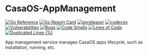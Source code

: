 # CasaOS-AppManagement

[![Go Reference](https://pkg.go.dev/badge/github.com/KaySar12/NextZen-AppManagement.svg)](https://pkg.go.dev/github.com/KaySar12/NextZen-AppManagement)
[![Go Report Card](https://goreportcard.com/badge/github.com/KaySar12/NextZen-AppManagement)](https://goreportcard.com/report/github.com/KaySar12/NextZen-AppManagement)
[![goreleaser](https://github.com/KaySar12/NextZen-AppManagement/actions/workflows/release.yml/badge.svg)](https://github.com/KaySar12/NextZen-AppManagement/actions/workflows/release.yml)
[![codecov](https://codecov.io/gh/IceWhaleTech/CasaOS-AppManagement/branch/main/graph/badge.svg?token=ZCWZOFKXJT)](https://codecov.io/gh/IceWhaleTech/CasaOS-AppManagement)
[![Vulnerabilities](https://sonarcloud.io/api/project_badges/measure?project=IceWhaleTech_CasaOS-AppManagement&metric=vulnerabilities)](https://sonarcloud.io/summary/new_code?id=IceWhaleTech_CasaOS-AppManagement)
[![Bugs](https://sonarcloud.io/api/project_badges/measure?project=IceWhaleTech_CasaOS-AppManagement&metric=bugs)](https://sonarcloud.io/summary/new_code?id=IceWhaleTech_CasaOS-AppManagement)
[![Code Smells](https://sonarcloud.io/api/project_badges/measure?project=IceWhaleTech_CasaOS-AppManagement&metric=code_smells)](https://sonarcloud.io/summary/new_code?id=IceWhaleTech_CasaOS-AppManagement)
[![Lines of Code](https://sonarcloud.io/api/project_badges/measure?project=IceWhaleTech_CasaOS-AppManagement&metric=ncloc)](https://sonarcloud.io/summary/new_code?id=IceWhaleTech_CasaOS-AppManagement)
[![Duplicated Lines (%)](https://sonarcloud.io/api/project_badges/measure?project=IceWhaleTech_CasaOS-AppManagement&metric=duplicated_lines_density)](https://sonarcloud.io/summary/new_code?id=IceWhaleTech_CasaOS-AppManagement)

App management service manages CasaOS apps lifecycle, such as installation, running, etc.
